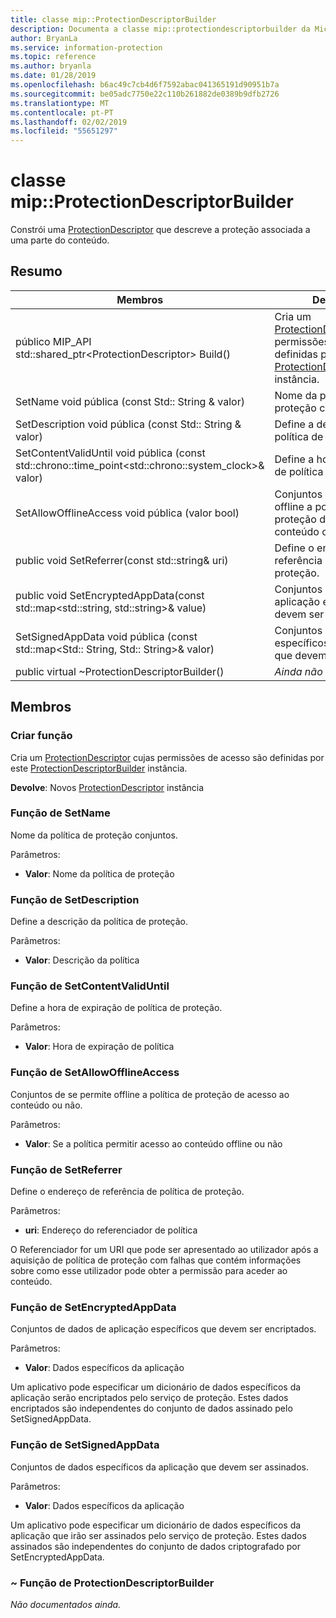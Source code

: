 ```yaml
---
title: classe mip::ProtectionDescriptorBuilder
description: Documenta a classe mip::protectiondescriptorbuilder da Microsoft Information Protection (MIP) SDK.
author: BryanLa
ms.service: information-protection
ms.topic: reference
ms.author: bryanla
ms.date: 01/28/2019
ms.openlocfilehash: b6ac49c7cb4d6f7592abac041365191d90951b7a
ms.sourcegitcommit: be05adc7750e22c110b261882de0389b9dfb2726
ms.translationtype: MT
ms.contentlocale: pt-PT
ms.lasthandoff: 02/02/2019
ms.locfileid: "55651297"
---
```

# <a name="class-mipprotectiondescriptorbuilder"></a>classe mip::ProtectionDescriptorBuilder 
Constrói uma [ProtectionDescriptor](class_mip_protectiondescriptor.md) que descreve a proteção associada a uma parte do conteúdo.
  
## <a name="summary"></a>Resumo
 Membros                        | Descrições                                
--------------------------------|---------------------------------------------
público MIP_API std::shared_ptr\<ProtectionDescriptor\> Build()  |  Cria um [ProtectionDescriptor](class_mip_protectiondescriptor.md) cujas permissões de acesso são definidas por este [ProtectionDescriptorBuilder](class_mip_protectiondescriptorbuilder.md) instância.
SetName void pública (const Std:: String & valor)  |  Nome da política de proteção conjuntos.
SetDescription void pública (const Std:: String & valor)  |  Define a descrição da política de proteção.
SetContentValidUntil void pública (const std::chrono::time_point\<std::chrono::system_clock\>& valor)  |  Define a hora de expiração de política de proteção.
SetAllowOfflineAccess void pública (valor bool)  |  Conjuntos de se permite offline a política de proteção de acesso ao conteúdo ou não.
public void SetReferrer(const std::string& uri)  |  Define o endereço de referência de política de proteção.
public void SetEncryptedAppData(const std::map\<std::string, std::string\>& value)  |  Conjuntos de dados de aplicação específicos que devem ser encriptados.
SetSignedAppData void pública (const std::map\<Std:: String, Std:: String\>& valor)  |  Conjuntos de dados específicos da aplicação que devem ser assinados.
public virtual ~ProtectionDescriptorBuilder()  | _Ainda não documentado._
  
## <a name="members"></a>Membros
  
### <a name="build-function"></a>Criar função
Cria um [ProtectionDescriptor](class_mip_protectiondescriptor.md) cujas permissões de acesso são definidas por este [ProtectionDescriptorBuilder](class_mip_protectiondescriptorbuilder.md) instância.

  
**Devolve**: Novos [ProtectionDescriptor](class_mip_protectiondescriptor.md) instância
  
### <a name="setname-function"></a>Função de SetName
Nome da política de proteção conjuntos.

Parâmetros:  
* **Valor**: Nome da política de proteção


  
### <a name="setdescription-function"></a>Função de SetDescription
Define a descrição da política de proteção.

Parâmetros:  
* **Valor**: Descrição da política


  
### <a name="setcontentvaliduntil-function"></a>Função de SetContentValidUntil
Define a hora de expiração de política de proteção.

Parâmetros:  
* **Valor**: Hora de expiração de política


  
### <a name="setallowofflineaccess-function"></a>Função de SetAllowOfflineAccess
Conjuntos de se permite offline a política de proteção de acesso ao conteúdo ou não.

Parâmetros:  
* **Valor**: Se a política permitir acesso ao conteúdo offline ou não


  
### <a name="setreferrer-function"></a>Função de SetReferrer
Define o endereço de referência de política de proteção.

Parâmetros:  
* **uri**: Endereço do referenciador de política


O Referenciador for um URI que pode ser apresentado ao utilizador após a aquisição de política de proteção com falhas que contém informações sobre como esse utilizador pode obter a permissão para aceder ao conteúdo.
  
### <a name="setencryptedappdata-function"></a>Função de SetEncryptedAppData
Conjuntos de dados de aplicação específicos que devem ser encriptados.

Parâmetros:  
* **Valor**: Dados específicos da aplicação


Um aplicativo pode especificar um dicionário de dados específicos da aplicação serão encriptados pelo serviço de proteção. Estes dados encriptados são independentes do conjunto de dados assinado pelo SetSignedAppData.
  
### <a name="setsignedappdata-function"></a>Função de SetSignedAppData
Conjuntos de dados específicos da aplicação que devem ser assinados.

Parâmetros:  
* **Valor**: Dados específicos da aplicação


Um aplicativo pode especificar um dicionário de dados específicos da aplicação que irão ser assinados pelo serviço de proteção. Estes dados assinados são independentes do conjunto de dados criptografado por SetEncryptedAppData.
  
### <a name="protectiondescriptorbuilder-function"></a>~ Função de ProtectionDescriptorBuilder
_Não documentados ainda._
